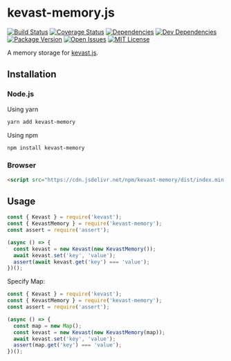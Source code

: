 # kevast-memory.js
[![Build Status](https://img.shields.io/travis/kevast/kevast-memory.js.svg?style=flat-square)](https://travis-ci.org/kevast/kevast-memory.js)
[![Coverage Status](https://img.shields.io/coveralls/github/kevast/kevast-memory.js.svg?style=flat-square)](https://coveralls.io/github/kevast/kevast-memory.js?branch=master)
[![Dependencies](https://img.shields.io/david/kevast/kevast-memory.js.svg?style=flat-square)](https://david-dm.org/kevast/kevast-memory.js)
[![Dev Dependencies](https://img.shields.io/david/dev/kevast/kevast-memory.js.svg?style=flat-square)](https://david-dm.org/kevast/kevast-memory.js?type=dev)
[![Package Version](https://img.shields.io/npm/v/kevast-memory.svg?style=flat-square)](https://www.npmjs.com/package/kevast-memory)
[![Open Issues](https://img.shields.io/github/issues-raw/kevast/kevast-memory.js.svg?style=flat-square)](https://github.com/kevast/kevast-memory.js/issues)
[![MIT License](https://img.shields.io/npm/l/kevast-memory.svg?style=flat-square)](https://github.com/kevast/kevast-memory.js/blob/master/LICENSE)

A memory storage for [kevast.js](https://github.com/kevast/kevast.js).

## Installation
### Node.js
Using yarn
```bash
yarn add kevast-memory
```

Using npm
```bash
npm install kevast-memory
```

### Browser
```html
<script src="https://cdn.jsdelivr.net/npm/kevast-memory/dist/index.min.js"></script>
```

## Usage
```javascript
const { Kevast } = require('kevast');
const { KevastMemory } = require('kevast-memory');
const assert = require('assert');

(async () => {
  const kevast = new Kevast(new KevastMemory());
  await kevast.set('key', 'value');
  assert(await kevast.get('key') === 'value');
})();
```

Specify Map:
```javascript
const { Kevast } = require('kevast');
const { KevastMemory } = require('kevast-memory');
const assert = require('assert');

(async () => {
  const map = new Map();
  const kevast = new Kevast(new KevastMemory(map));
  await kevast.set('key', 'value');
  assert(map.get('key') === 'value');
})();
```
